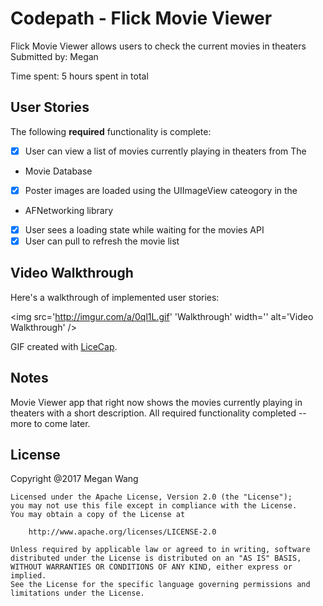 # Codepath - Flick Movie Viewer

Flick Movie Viewer allows users to check the current movies in theaters
Submitted by: Megan

Time spent: 5 hours spent in total

## User Stories

The following **required** functionality is complete:

* [x] User can view a list of movies currently playing in theaters from The
* Movie Database
* [x] Poster images are loaded using the UIImageView cateogory in the
* AFNetworking library
* [x] User sees a loading state while waiting for the movies API
* [x] User can pull to refresh the movie list

## Video Walkthrough 

Here's a walkthrough of implemented user stories:

<img src='http://imgur.com/a/0ql1L.gif' 'Walkthrough' width='' alt='Video Walkthrough' />

GIF created with [LiceCap](http://www.cockos.com/licecap/).

## Notes

Movie Viewer app that right now shows the movies currently playing in theaters with a short
description. All required functionality completed -- more to come later.

## License

Copyright @2017 Megan Wang

    Licensed under the Apache License, Version 2.0 (the "License");
    you may not use this file except in compliance with the License.
    You may obtain a copy of the License at

        http://www.apache.org/licenses/LICENSE-2.0

    Unless required by applicable law or agreed to in writing, software
    distributed under the License is distributed on an "AS IS" BASIS,
    WITHOUT WARRANTIES OR CONDITIONS OF ANY KIND, either express or implied.
    See the License for the specific language governing permissions and
    limitations under the License.

